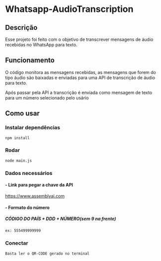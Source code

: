 # Whatsapp-AudioTranscription

## Descrição
Esse projeto foi feito com o objetivo de transcrever mensagens de áudio recebidas no WhatsApp para texto.

## Funcionamento

O código monitora as mensagens recebidas, as mensagens que forem do tipo áudio são baixadas e enviadas para uma API de transcrição de áudio para texto. 

Após passar pela API a transcrição é enviada como mensagem de texto para um número selecionado pelo usário

## Como usar

### Instalar dependências
    npm install

### Rodar
    node main.js

### Dados necessários



#### - Link para pegar a chave da API
https://www.assemblyai.com

#### - Formato do número

##### CÓDIGO DO PAÍS + DDD + NÚMERO(sem 9 na frente)
    ex: 555499999999

### Conectar
    Basta ler o QR-CODE gerado no terminal
